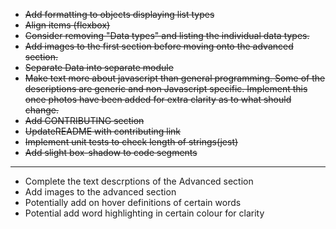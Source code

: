 - ~~Add formatting to objects displaying list types~~
- ~~Align items (flexbox)~~
- ~~Consider removing "Data types" and listing the individual data types.~~
- ~~Add images to the first section before moving onto the advanced section.~~
- ~~Separate Data into separate module~~
- ~~Make text more about javascript than general programming. Some of the descriptions are generic and non Javascript specific.
  Implement this once photos have been added for extra clarity as to what should change.~~
- ~~Add CONTRIBUTING section~~
- ~~UpdateREADME with contributing link~~
- ~~Implement unit tests to check length of strings(jest)~~
- ~~Add slight box-shadow to code segments~~

---

- Complete the text descrptions of the Advanced section
- Add images to the advanced section
- Potentially add on hover definitions of certain words
- Potential add word highlighting in certain colour for clarity
